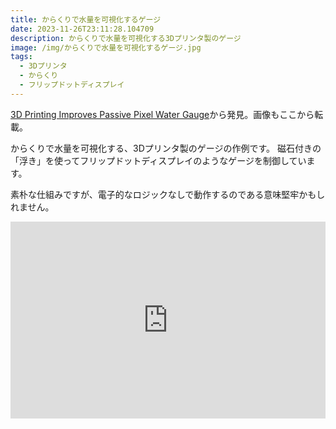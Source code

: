 ```yaml
---
title: からくりで水量を可視化するゲージ
date: 2023-11-26T23:11:28.104709
description: からくりで水量を可視化する3Dプリンタ製のゲージ
image: /img/からくりで水量を可視化するゲージ.jpg
tags:
  - 3Dプリンタ
  - からくり
  - フリップドットディスプレイ
---
```

[3D Printing Improves Passive Pixel Water Gauge](https://hackaday.com/2023/11/08/3d-printing-improves-passive-pixel-water-gauge/)から発見。画像もここから転載。

からくりで水量を可視化する、3Dプリンタ製のゲージの作例です。
磁石付きの「浮き」を使ってフリップドットディスプレイのようなゲージを制御しています。

素朴な仕組みですが、電子的なロジックなしで動作するのである意味堅牢かもしれません。

<iframe width="100%" height="315" src="https://www.youtube.com/embed/TfogJv4lXjI" title="YouTube video player" frameborder="0" allow="accelerometer; autoplay; clipboard-write; encrypted-media; gyroscope; picture-in-picture" allowfullscreen></iframe>

